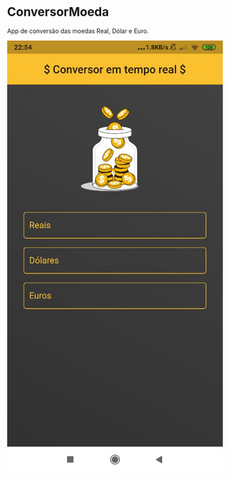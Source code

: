 # ConversorMoeda
App de conversão das moedas Real, Dólar e Euro.

![Loaded Home Page](conversor_moeda/loaded.jpeg)
